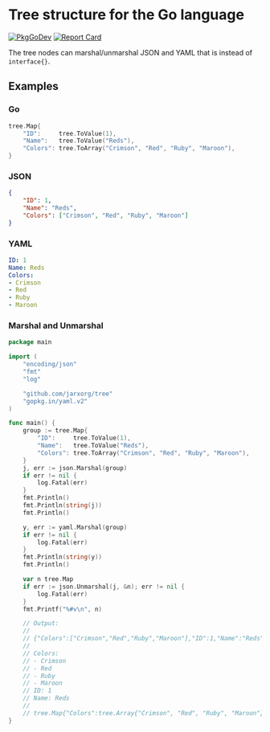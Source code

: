# Tree structure for the Go language

[![PkgGoDev](https://pkg.go.dev/badge/github.com/jarxorg/tree)](https://pkg.go.dev/github.com/jarxorg/tree)
[![Report Card](https://goreportcard.com/badge/github.com/jarxorg/tree)](https://goreportcard.com/report/github.com/jarxorg/tree)

The tree nodes can marshal/unmarshal JSON and YAML that is instead of `interface{}`.

## Examples

### Go

```go
tree.Map{
	"ID":     tree.ToValue(1),
	"Name":   tree.ToValue("Reds"),
	"Colors": tree.ToArray("Crimson", "Red", "Ruby", "Maroon"),
}
```

### JSON

```json
{
	"ID": 1,
	"Name": "Reds",
	"Colors": ["Crimson", "Red", "Ruby", "Maroon"]
}
```

### YAML

```yaml
ID: 1
Name: Reds
Colors:
- Crimson
- Red
- Ruby
- Maroon
```

### Marshal and Unmarshal

```go
package main

import (
	"encoding/json"
	"fmt"
	"log"

	"github.com/jarxorg/tree"
	"gopkg.in/yaml.v2"
)

func main() {
	group := tree.Map{
		"ID":     tree.ToValue(1),
		"Name":   tree.ToValue("Reds"),
		"Colors": tree.ToArray("Crimson", "Red", "Ruby", "Maroon"),
	}
	j, err := json.Marshal(group)
	if err != nil {
		log.Fatal(err)
	}
	fmt.Println()
	fmt.Println(string(j))
	fmt.Println()

	y, err := yaml.Marshal(group)
	if err != nil {
		log.Fatal(err)
	}
	fmt.Println(string(y))
	fmt.Println()

	var n tree.Map
	if err := json.Unmarshal(j, &n); err != nil {
		log.Fatal(err)
	}
	fmt.Printf("%#v\n", n)

	// Output:
	//
	// {"Colors":["Crimson","Red","Ruby","Maroon"],"ID":1,"Name":"Reds"}
	//
	// Colors:
	// - Crimson
	// - Red
	// - Ruby
	// - Maroon
	// ID: 1
	// Name: Reds
	//
	// tree.Map{"Colors":tree.Array{"Crimson", "Red", "Ruby", "Maroon"}, "ID":1, "Name":"Reds"}
}
```
